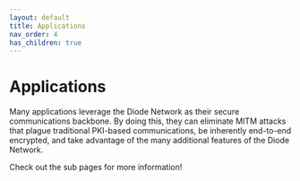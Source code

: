```yaml
---
layout: default
title: Applications
nav_order: 4
has_children: true
---
```


# Applications

Many applications leverage the Diode Network as their secure communications backbone.  By doing this, they can eliminate MITM attacks that plague traditional PKI-based communications, be inherently end-to-end encrypted, and take advantage of the many additional features of the Diode Network.

Check out the sub pages for more information!
